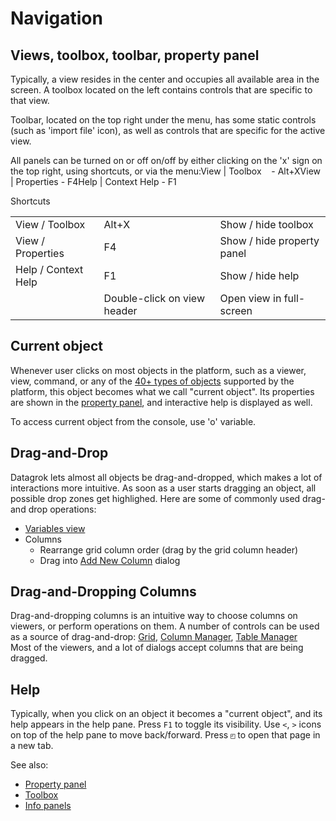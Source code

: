 <!-- TITLE: Navigation_Old -->
<!-- SUBTITLE: -->

# Navigation

## Views, toolbox, toolbar, property panel

Typically, a view resides in the center and occupies all available area in the screen. A toolbox 
located on the left contains controls that are specific to that view.

Toolbar, located on the top right under the menu, has some static controls (such as 'import file' icon),
as well as controls that are specific for the active view. 

All panels can be turned on or off on/off by either clicking on the 'x' sign on the top right, 
using shortcuts, or via the menu:View | Toolbox    - Alt+XView | Properties - F4Help | Context Help - F1

Shortcuts

|                     |                             |                        |
|---------------------|-----------------------------|------------------------|
| View / Toolbox      | Alt+X                       | Show / hide toolbox    |
| View / Properties   | F4                          | Show / hide property panel  | 
| Help / Context Help | F1                          | Show / hide help   | 
|                     | Double-click on view header | Open view in full-screen | 


## Current object

Whenever user clicks on most objects in the platform, such as a viewer, view, command, or any
of the [40+ types of objects](../overview/objects.md) supported by the platform, this object becomes
what we call "current object". Its properties are shown in the [property panel](../overview/property-panel.md),
and interactive help is displayed as well.  

To access current object from the console, use 'o' variable.

## Drag-and-Drop

Datagrok lets almost all objects be drag-and-dropped, which makes a lot of interactions more intuitive.
As soon as a user starts dragging an object, all possible drop zones get highlighed. Here
are some of commonly used drag-and drop operations: 

* [Variables view](../overview/variables-view.md)
* Columns 
  * Rearrange grid column order (drag by the grid column header)
  * Drag into [Add New Column](../transform/add-new-column.md) dialog

## Drag-and-Dropping Columns

Drag-and-dropping columns is an intuitive way to choose columns on viewers, or perform operations on
them. A number of controls can be used as a source of drag-and-drop: 
[Grid](../visualize/viewers/grid.md), [Column Manager](../explore/column-manager.md), [Table Manager](../overview/table-manager.md)  
Most of the viewers, and a lot of dialogs accept columns that are being dragged. 

## Help

Typically, when you click on an object it becomes a "current object", and its help appears in the help pane. 
Press `F1` to toggle its visibility. Use `<`, `>` icons on top of the help pane to move back/forward. 
Press `◰` to open that page in a new tab.

See also:

* [Property panel](property-panel.md)
* [Toolbox](../overview/toolbox.md)
* [Info panels](../discover/info-panels.md)
